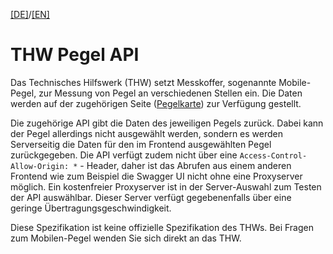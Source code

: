 [[DE]](README.md)/[[EN]](README_en.md)

# THW Pegel API

Das Technisches Hilfswerk (THW) setzt Messkoffer, sogenannte Mobile-Pegel, zur Messung von Pegel an verschiedenen Stellen ein. Die Daten werden auf der zugehörigen  Seite ([Pegelkarte](http://www.thw-pegel.de/pegelkarte.php)) zur Verfügung gestellt.


Die zugehörige API gibt die Daten des jeweiligen Pegels zurück. Dabei kann der Pegel allerdings nicht ausgewählt werden, sondern es werden Serverseitig die Daten für den im Frontend ausgewählten Pegel zurückgegeben. Die API verfügt zudem nicht über eine `Access-Control-Allow-Origin: *` - Header, daher ist das Abrufen aus einem anderen Frontend wie zum Beispiel die Swagger UI nicht ohne eine Proxyserver möglich. Ein kostenfreier Proxyserver ist in der Server-Auswahl zum Testen der API auswählbar. Dieser Server verfügt gegebenenfalls über eine geringe Übertragungsgeschwindigkeit.



Diese Spezifikation ist keine offizielle Spezifikation des THWs. Bei Fragen zum Mobilen-Pegel wenden Sie sich direkt an das THW.

